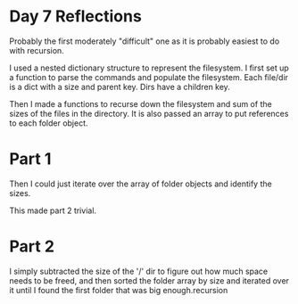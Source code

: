 # Day 7 Reflections

Probably the first moderately "difficult" one as it is probably easiest to do with recursion.

I used a nested dictionary structure to represent the filesystem.
I first set up a function to parse the commands and populate the filesystem.
Each file/dir is a dict with a size and parent key. Dirs have a children key.

Then I made a functions to recurse down the filesystem and sum of the sizes of the files in the directory.
It is also passed an array to put references to each folder object.

# Part 1
Then I could just iterate over the array of folder objects and identify the sizes.

This made part 2 trivial.

# Part 2
I simply subtracted the size of the '/' dir to figure out how much space needs to be freed, and then sorted the folder array by size and iterated over it until I found the first folder that was big enough.recursion
